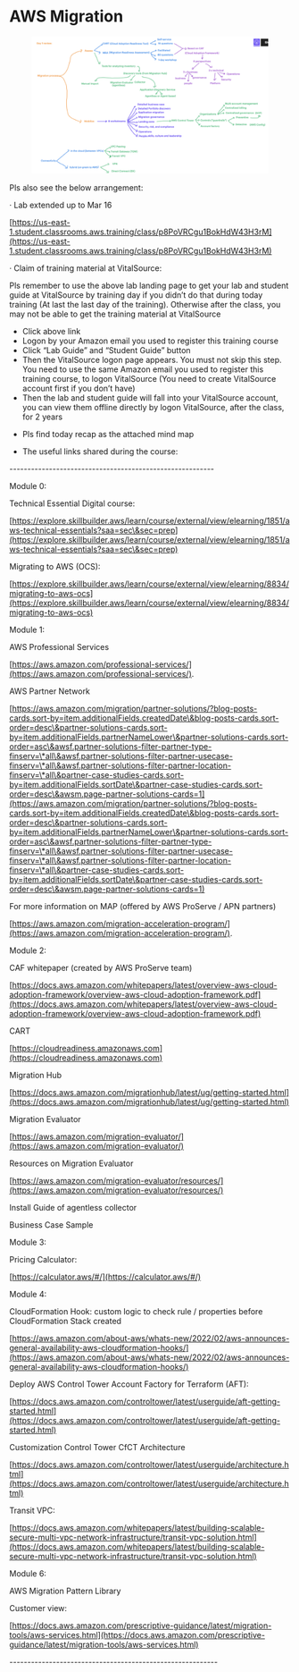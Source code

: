 # AWS Migration

<figure><img src="../../.gitbook/assets/Day_1_review (1).png" alt=""><figcaption></figcaption></figure>

&#x20;

Pls also see the below arrangement:

·         Lab extended up to Mar 16

[https://us-east-1.student.classrooms.aws.training/class/p8PoVRCgu1BokHdW43H3rM](https://us-east-1.student.classrooms.aws.training/class/p8PoVRCgu1BokHdW43H3rM)

&#x20;

·         Claim of training material at VitalSource:

Pls remember to use the above lab landing page to get your lab and student guide at VitalSource by training day if you didn’t do that during today training (At last the last day of the training). Otherwise after the class, you may not be able to get the training material at VitalSource

* Click above link
* Logon by your Amazon email you used to register this training course
* Click “Lab Guide” and “Student Guide” button
* Then the VitalSource logon page appears. You must not skip this step. You need to use the same Amazon email you used to register this training course, to logon VitalSource (You need to create VitalSource account first if you don’t have)
* Then the lab and student guide will fall into your VitalSource account, you can view them offline directly by logon VitalSource, after the class, for 2 years

&#x20;

* Pls find today recap as the attached mind map

&#x20;

&#x20;

* The useful links shared during the course:

\---------------------------------------------------------

Module 0:

Technical Essential Digital course:

[https://explore.skillbuilder.aws/learn/course/external/view/elearning/1851/aws-technical-essentials?saa=sec\&sec=prep](https://explore.skillbuilder.aws/learn/course/external/view/elearning/1851/aws-technical-essentials?saa=sec\&sec=prep)

&#x20;

Migrating to AWS (OCS):

[https://explore.skillbuilder.aws/learn/course/external/view/elearning/8834/migrating-to-aws-ocs](https://explore.skillbuilder.aws/learn/course/external/view/elearning/8834/migrating-to-aws-ocs)

&#x20;

&#x20;

Module 1:

AWS Professional Services

[https://aws.amazon.com/professional-services/](https://aws.amazon.com/professional-services/).

&#x20;

AWS Partner Network

[https://aws.amazon.com/migration/partner-solutions/?blog-posts-cards.sort-by=item.additionalFields.createdDate\&blog-posts-cards.sort-order=desc\&partner-solutions-cards.sort-by=item.additionalFields.partnerNameLower\&partner-solutions-cards.sort-order=asc\&awsf.partner-solutions-filter-partner-type-finserv=\*all\&awsf.partner-solutions-filter-partner-usecase-finserv=\*all\&awsf.partner-solutions-filter-partner-location-finserv=\*all\&partner-case-studies-cards.sort-by=item.additionalFields.sortDate\&partner-case-studies-cards.sort-order=desc\&awsm.page-partner-solutions-cards=1](https://aws.amazon.com/migration/partner-solutions/?blog-posts-cards.sort-by=item.additionalFields.createdDate\&blog-posts-cards.sort-order=desc\&partner-solutions-cards.sort-by=item.additionalFields.partnerNameLower\&partner-solutions-cards.sort-order=asc\&awsf.partner-solutions-filter-partner-type-finserv=\*all\&awsf.partner-solutions-filter-partner-usecase-finserv=\*all\&awsf.partner-solutions-filter-partner-location-finserv=\*all\&partner-case-studies-cards.sort-by=item.additionalFields.sortDate\&partner-case-studies-cards.sort-order=desc\&awsm.page-partner-solutions-cards=1)

&#x20;

For more information on MAP (offered by AWS ProServe / APN partners)

[https://aws.amazon.com/migration-acceleration-program/](https://aws.amazon.com/migration-acceleration-program/).

&#x20;

&#x20;

Module 2:

CAF whitepaper (created by AWS ProServe team)

[https://docs.aws.amazon.com/whitepapers/latest/overview-aws-cloud-adoption-framework/overview-aws-cloud-adoption-framework.pdf](https://docs.aws.amazon.com/whitepapers/latest/overview-aws-cloud-adoption-framework/overview-aws-cloud-adoption-framework.pdf)

&#x20;

CART

[https://cloudreadiness.amazonaws.com](https://cloudreadiness.amazonaws.com)

&#x20;

Migration Hub

[https://docs.aws.amazon.com/migrationhub/latest/ug/getting-started.html](https://docs.aws.amazon.com/migrationhub/latest/ug/getting-started.html)

&#x20;

Migration Evaluator

[https://aws.amazon.com/migration-evaluator/](https://aws.amazon.com/migration-evaluator/)

&#x20;

Resources on Migration Evaluator

[https://aws.amazon.com/migration-evaluator/resources/](https://aws.amazon.com/migration-evaluator/resources/)

Install Guide of agentless collector

Business Case Sample

&#x20;

&#x20;

Module 3:

Pricing Calculator:

[https://calculator.aws/#/](https://calculator.aws/#/)

&#x20;

&#x20;

Module 4:

CloudFormation Hook: custom logic to check rule / properties before CloudFormation Stack created

[https://aws.amazon.com/about-aws/whats-new/2022/02/aws-announces-general-availability-aws-cloudformation-hooks/](https://aws.amazon.com/about-aws/whats-new/2022/02/aws-announces-general-availability-aws-cloudformation-hooks/)

&#x20;

Deploy AWS Control Tower Account Factory for Terraform (AFT):

[https://docs.aws.amazon.com/controltower/latest/userguide/aft-getting-started.html](https://docs.aws.amazon.com/controltower/latest/userguide/aft-getting-started.html)

&#x20;

Customization Control Tower CfCT Architecture

[https://docs.aws.amazon.com/controltower/latest/userguide/architecture.html](https://docs.aws.amazon.com/controltower/latest/userguide/architecture.html)

&#x20;

Transit VPC:

[https://docs.aws.amazon.com/whitepapers/latest/building-scalable-secure-multi-vpc-network-infrastructure/transit-vpc-solution.html](https://docs.aws.amazon.com/whitepapers/latest/building-scalable-secure-multi-vpc-network-infrastructure/transit-vpc-solution.html)

&#x20;

&#x20;

Module 6:

AWS Migration Pattern Library

Customer view:

[https://docs.aws.amazon.com/prescriptive-guidance/latest/migration-tools/aws-services.html](https://docs.aws.amazon.com/prescriptive-guidance/latest/migration-tools/aws-services.html)

&#x20;

\----------------------------------------------------------
